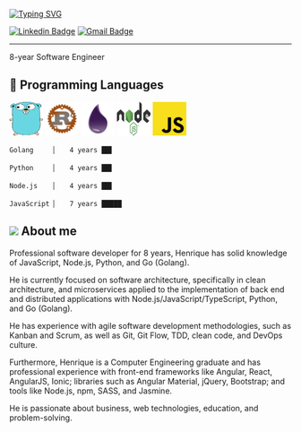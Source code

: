 [![Typing SVG](https://readme-typing-svg.herokuapp.com?color=%2369D7E2&lines=Hi!+I'm+Henrique+Costa+%3AD)](https://git.io/typing-svg)

[![Linkedin Badge](https://img.shields.io/badge/-Henrique-blue?style=flat-square&logo=Linkedin&logoColor=white&link=https://www.linkedin.com/in/luizhenriquelpc/)](https://www.linkedin.com/in/luizhenriquelpc/) [![Gmail Badge](https://img.shields.io/badge/-lpcluizhenrique@gmail.com-c14438?style=flat-square&logo=Gmail&logoColor=white&link=mailto:lpcluizhenrique@gmail.com)](mailto:lpcluizhenrique@gmail.com)

----

8-year Software Engineer

## 🔧 Programming Languages

<code style="background-color: transparent;"><img  style="background-color: transparent;" height="60" width="60" style="display: inline; height='40'; width='40'" src="./images/gopher-logo.svg"></code>
<code style="background-color: transparent;"><img height="60" width="60" style="display: inline" src="./images/rust-logo.svg"></code>
<code style="background-color: transparent;"><img height="60" width="60" style="display: inline" src="./images/elixir-logo.svg"></code>
<code style="background-color: transparent;"><img height="60" width="60" style="display: inline" src="./images/node-logo.svg"></code>
<code style="background-color: transparent;"><img height="60" width="60" style="display: inline" src="./images/javascript-logo.svg"></code> 

```
Golang     ▏   4 years ██▌

Python     ▏   4 years ██▌

Node.js    ▏   4 years ██▌

JavaScript ▏   7 years █████
```

## <img src="https://raw.githubusercontent.com/MartinHeinz/MartinHeinz/master/wave.gif" width="30px"> About me 
Professional software developer for 8 years, Henrique has solid knowledge of JavaScript, Node.js, Python, and Go (Golang).

He is currently focused on software architecture, specifically in clean architecture, and microservices applied to the implementation of back end and distributed applications with Node.js/JavaScript/TypeScript, Python, and Go (Golang).

He has experience with agile software development methodologies, such as Kanban and Scrum, as well as Git, Git Flow, TDD, clean code, and DevOps culture.

Furthermore, Henrique is a Computer Engineering graduate and has professional experience with front-end frameworks like Angular, React, AngularJS, Ionic; libraries such as Angular Material, jQuery, Bootstrap; and tools like Node.js, npm, SASS, and Jasmine.

He is passionate about business, web technologies, education, and problem-solving.
